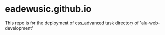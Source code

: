 # eadewusic.github.io
This repo is for the deployment of css_advanced task directory of 'alu-web-development' 
